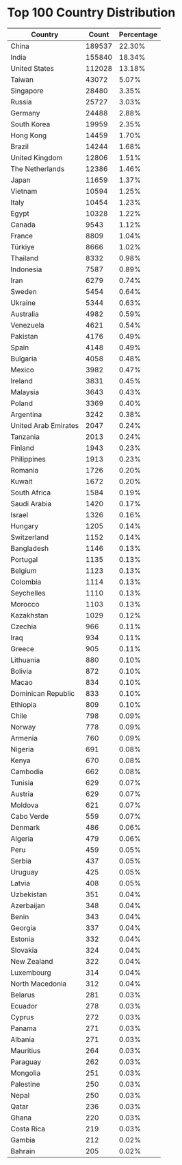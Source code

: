 # Top 100 Country Distribution
| Country | Count | Percentage |
|----|----|----|
| China | 189537 | 22.30% |
| India | 155840 | 18.34% |
| United States | 112028 | 13.18% |
| Taiwan | 43072 | 5.07% |
| Singapore | 28480 | 3.35% |
| Russia | 25727 | 3.03% |
| Germany | 24488 | 2.88% |
| South Korea | 19959 | 2.35% |
| Hong Kong | 14459 | 1.70% |
| Brazil | 14244 | 1.68% |
| United Kingdom | 12806 | 1.51% |
| The Netherlands | 12386 | 1.46% |
| Japan | 11659 | 1.37% |
| Vietnam | 10594 | 1.25% |
| Italy | 10454 | 1.23% |
| Egypt | 10328 | 1.22% |
| Canada | 9543 | 1.12% |
| France | 8809 | 1.04% |
| Türkiye | 8666 | 1.02% |
| Thailand | 8332 | 0.98% |
| Indonesia | 7587 | 0.89% |
| Iran | 6279 | 0.74% |
| Sweden | 5454 | 0.64% |
| Ukraine | 5344 | 0.63% |
| Australia | 4982 | 0.59% |
| Venezuela | 4621 | 0.54% |
| Pakistan | 4176 | 0.49% |
| Spain | 4148 | 0.49% |
| Bulgaria | 4058 | 0.48% |
| Mexico | 3982 | 0.47% |
| Ireland | 3831 | 0.45% |
| Malaysia | 3643 | 0.43% |
| Poland | 3369 | 0.40% |
| Argentina | 3242 | 0.38% |
| United Arab Emirates | 2047 | 0.24% |
| Tanzania | 2013 | 0.24% |
| Finland | 1943 | 0.23% |
| Philippines | 1913 | 0.23% |
| Romania | 1726 | 0.20% |
| Kuwait | 1672 | 0.20% |
| South Africa | 1584 | 0.19% |
| Saudi Arabia | 1420 | 0.17% |
| Israel | 1326 | 0.16% |
| Hungary | 1205 | 0.14% |
| Switzerland | 1152 | 0.14% |
| Bangladesh | 1146 | 0.13% |
| Portugal | 1135 | 0.13% |
| Belgium | 1123 | 0.13% |
| Colombia | 1114 | 0.13% |
| Seychelles | 1110 | 0.13% |
| Morocco | 1103 | 0.13% |
| Kazakhstan | 1029 | 0.12% |
| Czechia | 966 | 0.11% |
| Iraq | 934 | 0.11% |
| Greece | 905 | 0.11% |
| Lithuania | 880 | 0.10% |
| Bolivia | 872 | 0.10% |
| Macao | 834 | 0.10% |
| Dominican Republic | 833 | 0.10% |
| Ethiopia | 809 | 0.10% |
| Chile | 798 | 0.09% |
| Norway | 778 | 0.09% |
| Armenia | 760 | 0.09% |
| Nigeria | 691 | 0.08% |
| Kenya | 670 | 0.08% |
| Cambodia | 662 | 0.08% |
| Tunisia | 629 | 0.07% |
| Austria | 629 | 0.07% |
| Moldova | 621 | 0.07% |
| Cabo Verde | 559 | 0.07% |
| Denmark | 486 | 0.06% |
| Algeria | 479 | 0.06% |
| Peru | 459 | 0.05% |
| Serbia | 437 | 0.05% |
| Uruguay | 425 | 0.05% |
| Latvia | 408 | 0.05% |
| Uzbekistan | 351 | 0.04% |
| Azerbaijan | 348 | 0.04% |
| Benin | 343 | 0.04% |
| Georgia | 337 | 0.04% |
| Estonia | 332 | 0.04% |
| Slovakia | 324 | 0.04% |
| New Zealand | 322 | 0.04% |
| Luxembourg | 314 | 0.04% |
| North Macedonia | 312 | 0.04% |
| Belarus | 281 | 0.03% |
| Ecuador | 278 | 0.03% |
| Cyprus | 272 | 0.03% |
| Panama | 271 | 0.03% |
| Albania | 271 | 0.03% |
| Mauritius | 264 | 0.03% |
| Paraguay | 262 | 0.03% |
| Mongolia | 251 | 0.03% |
| Palestine | 250 | 0.03% |
| Nepal | 250 | 0.03% |
| Qatar | 236 | 0.03% |
| Ghana | 220 | 0.03% |
| Costa Rica | 219 | 0.03% |
| Gambia | 212 | 0.02% |
| Bahrain | 205 | 0.02% |
